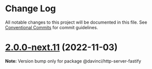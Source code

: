 # Change Log

All notable changes to this project will be documented in this file.
See [Conventional Commits](https://conventionalcommits.org) for commit guidelines.

# [2.0.0-next.11](https://github.com/HPInc/davinci/compare/@davinci/http-server-fastify@2.0.0-next.10...@davinci/http-server-fastify@2.0.0-next.11) (2022-11-03)

**Note:** Version bump only for package @davinci/http-server-fastify
